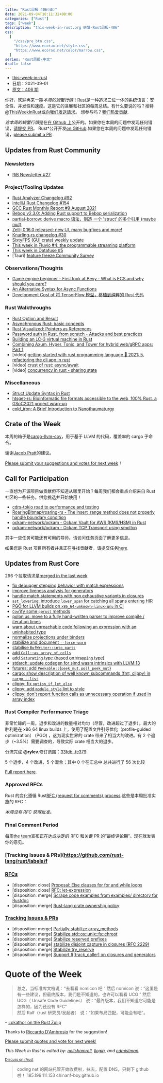 ```yaml
---
title: "Rust周报 406(译)"
date: 2021-09-04T10:11:32+08:00
categories: ["Rust"]
tags: ["week"]
description: "this-week-in-rust.org 螃蟹-Rust周报-406"
css:
  [
    "/css/pre_btn.css",
    "https://www.ecorax.net/style.css",
    "https://www.ecorax.net/color/marrow.css",
  ]
series: "Rust周报-中文"
draft: false
---
```


- [this-week-in-rust](https://this-week-in-rust.org)
- 日期：2021-09-01
- [原文：406 期](https://this-week-in-rust.org/blog/2021/09/01/this-week-in-rust-406/)

你好，欢迎再来一期*本周的螃蟹行情*！[Rust](http://rust-lang.org)是一种追求三位一体的系统语言：安全性、并发性和速度。这是它的进展和社区的每周总结。有什么要说的吗？推特[@ThisWeekInRust](https://twitter.com/ThisWeekInRust)或[向我们发送请求](https://github.com/cmr/this-week-in-rust)。 想参与吗？[我们热爱贡献](https://github.com/rust-lang/rust/blob/master/CONTRIBUTING.md).

*这本周的螃蟹行情*是在[在 Github 上](https://github.com/cmr/this-week-in-rust)公开的。如果你在本周的问题中发现任何错误，[请提交 PR](https://github.com/cmr/this-week-in-rust/pulls)。
Rust\*公开开发[on GitHub](https://github.com/rust-lang/this-week-in-rust).如果您在本周的问题中发现任何错误，[please submit a PR](https://github.com/rust-lang/this-week-in-rust/pulls)

## Updates from Rust Community

### Newsletters

- [RiB Newsletter #27](https://rustinblockchain.org/newsletters/rib-newsletter-27/)

### Project/Tooling Updates

- [Rust Analyzer Changelog #92](https://rust-analyzer.github.io/thisweek/2021/08/30/changelog-92.html)
- [IntelliJ Rust Changelog #154](https://intellij-rust.github.io/2021/08/30/changelog-154.html)
- [GCC Rust Monthly Report #9 August 2021](https://thephilbert.io/2021/08/30/gcc-rust-monthly-report-9-august-2021/)
- [Bebop v2.3.0: Adding Rust support to Bebop serialization](https://rainway.com/blog/2021/08/30/bebop-rust/)
- [partial-borrow: derive macro 语法，制造 一个 'struct' 的多个引用 (maybe mut)](https://diziet.dreamwidth.org/9019.html)
- [Zellij 0.16.0 released: new UI, many bugfixes and more!](https://zellij.dev/news/new-ui/)
- [Knurling-rs changelog #30](https://ferrous-systems.com/blog/knurling-changelog-30/)
- [SixtyFPS (GUI crate) weekly update](https://sixtyfps.io/thisweek/2021-08-30.html)
- [This week in Fluvio #4: the programmable streaming platform](https://www.fluvio.io/news/this-week-in-fluvio-0004/)
- [This week in Datafuse #5](https://datafuselabs.github.io/weekly/2021-09-01-datafuse-weekly/)
- \[Tauri] [feature freeze](https://dev.to/tauri/tauri-feature-freeze-and-security-audit-1ml1),[Community Survey](https://tripetto.app/run/YV22XNAJBK)

### Observations/Thoughts

- [Game engine beginner - First look at Bevy - What is ECS and why should you care?](https://radim.xyz/project/agent_tag_bevy/)
- [An Alternative Syntax for Async Functions](https://ibraheem.ca/writings/an-alternative-async-fn-syntax/)
- [Development Cost of 将 TensorFlow 模型，移植到纯粹的 Rust 代码](https://www.crowdstrike.com/blog/development-cost-of-porting-tensorflow-models-to-pure-rust/)

### Rust Walkthroughs

- [Rust Option and Result](https://saidvandeklundert.net/learn/2021-09-01-rust-option-and-result/)
- [Asynchronous Rust: basic concepts](https://dev.to/rogertorres/asynchronous-rust-basic-concepts-44ed)
- [Rust Visualized: Pointers as References](https://dev.to/ender_minyard/rust-visualized-pointers-as-references-23cg)
- [Password auth in Rust, from scratch - Attacks and best practices](https://www.lpalmieri.com/posts/password-authentication-in-rust/)
- [Building an LC-3 virtual machine in Rust](https://www.rodrigoaraujo.me/posts/lets-build-an-lc-3-virtual-machine/)
- [Combining Axum, Hyper, Tonic, and Tower for hybrid web/gRPC apps: Part 1](https://www.fpcomplete.com/blog/axum-hyper-tonic-tower-part1/)
- \[video] [getting started with rust programming language 🦀 2021: 5. refactoring the cli app in rust](https://www.youtube.com/watch?v=LHPV3z9OSic)
- \[video] [crust of rust: async/await](https://www.youtube.com/watch?v=ThjvMReOXYM)
- \[video] [concurrency in rust - sharing state](https://www.youtube.com/watch?v=mupwF9jbVZ4)

### Miscellaneous

- [Struct Update Syntax in Rust](https://www.reddit.com/r/rust/comments/pchp8h/media_struct_update_syntax_in_rust/)
- [htsget-rs: Bioinformatic file formats accessible to the web, 100% Rust, a GSoC2021 project wrap-up](https://umccr.org/blog/htsget-rs/)
- [cold_iron: A Brief Introduction to Nanothaumaturgy](https://static.stillinbeta.com/cold-iron/cold_iron/)

## Crate of the Week

本周的箱子是[cargo-llvm-cov](https://github.com/taiki-e/cargo-llvm-cov)，用于基于 LLVM 的代码，覆盖率的 cargo 子命令。

谢谢[Jacob Pratt](https://users.rust-lang.org/t/crate-of-the-week/2704/948)的建议。

[Please submit your suggestions and votes for next week][submit_crate]！

[submit_crate]: https://users.rust-lang.org/t/crate-of-the-week/2704

## Call for Participation

一直想为开源项目做贡献但不知道从哪里开始？每周我们都会重点介绍来自 Rust 社区的一些任务，供您挑选并开始使用！

- [cdrs-tokio road to performance and testing](https://www.reddit.com/r/rust/comments/pfuwhf/help_wanted_cdrstokio_road_to_performance_and/)
- [RoaringBitmap/roaring-rs - The insert_range method does not properly handle boundary condition](https://github.com/RoaringBitmap/roaring-rs/issues/113)
- [ockam-network/ockam - Ockam Vault for AWS (KMS/HSM) in Rust](https://github.com/ockam-network/ockam/issues/160)
- [ockam-network/ockam - Ockam TCP Transport using smoltcp](https://github.com/ockam-network/ockam/issues/1804)

其中一些任务可能还有可用的导师，请访问任务页面了解更多信息。

如果您是 Rust 项目所有者并且正在寻找贡献者，请提交任务[here][guidelines].

[guidelines]: https://users.rust-lang.org/t/twir-call-for-participation/4821

## Updates from Rust Core

296 个拉取请求是[merged in the last week][merged]

[merged]: https://github.com/search?q=is%3Apr+org%3Arust-lang+is%3Amerged+merged%3A2021-08-23..2021-08-30

- [fix debugger stepping behavior with match expressions](https://github.com/rust-lang/rust/pull/87832)
- [improve liveness analysis for generators](https://github.com/rust-lang/rust/pull/84333)
- [handle match statements with non exhaustive variants in closures](https://github.com/rust-lang/rust/pull/88280)
- [`ast_lowering`: introduce `lower_span` for catching all spans entering HIR](https://github.com/rust-lang/rust/pull/88208)
- [PGO for LLVM builds on `x86_64-unknown-linux-gnu` in CI](https://github.com/rust-lang/rust/pull/88069)
- [`Cow`'ify some `pprust` methods](https://github.com/rust-lang/rust/pull/88262)
- [polonius: move to a fully hand-written parser to improve compile / iteration times](https://github.com/rust-lang/polonius/pull/173)
- [warn about unreachable code following an expression with an uninhabited type](https://github.com/rust-lang/rust/pull/85556)
- [normalize projections under binders](https://github.com/rust-lang/rust/pull/85499)
- [stabilize and document `--force-warn`](https://github.com/rust-lang/rust/pull/87472)
- [stabilise `BufWriter::into_parts`](https://github.com/rust-lang/rust/pull/88299)
- [add `Cell::as_array_of_cells`](https://github.com/rust-lang/rust/pull/87944)
- [add `Saturating` type (based on `Wrapping` type)](https://github.com/rust-lang/rust/pull/87921)
- [stdarch: update codegen for simd wasm intrinsics with LLVM 13](https://github.com/rust-lang/stdarch/pull/1203)
- [futures: add `Peekable::`{`peek_mut`, `poll_peek_mut`}](https://github.com/rust-lang/futures-rs/pull/2488)
- [cargo: show description of well known subcommands (fmt, clippy) in `cargo --list`](https://github.com/rust-lang/cargo/pull/9848)
- [clippy: fix `option_if_let_else`](https://github.com/rust-lang/rust-clippy/pull/7573)
- [clippy: add `module_style` lint to style](https://github.com/rust-lang/rust-clippy/pull/7543)
- [clippy: don't report function calls as unnecessary operation if used in array index](https://github.com/rust-lang/rust-clippy/pull/7453)

### Rust Compiler Performance Triage

非常忙碌的一周，退步和改进的数量相对均匀（尽管，改进超过了退步）。最大的胜利是在 x86_64 linux builds 上，使用了配置文件引导优化（profile-guided optimization） (PGO) ，这为现实世界的 crate 带来了相当大的改进。有 2 个退步（~3.5%）需要调查的，导致实际 crate 相当大的退步。

分流完成 **@rylev**.修订范围：[33fdb..fe379](https://perf.rust-lang.org/?start=33fdb797f59421c7bbecaa4588ed5d7a31a9494a&end=fe37929e4cba2c5c21e6805805769630c736bc3d&absolute=false&stat=instructions%3Au)

5 个退步，4 个改进，5 个混合；其中 0 个在汇总中 总共进行了 56 次比较

[Full report here](https://github.com/rust-lang/rustc-perf/blob/master/triage/2021-09-01.md).

### Approved RFCs

Rust 的变化遵循 Rust[RFC (request for comments) process](https://github.com/rust-lang/rfcs#rust-rfcs).这些是本周批准实施的 RFC：

_本周没有 RFC 获得批准。_

### Final Comment Period

每周[the team](https://www.rust-lang.org/team.html)宣布正在达成决定的 RFC 和关键 PR 的“最终评论期”。现在就发表你的意见。

### [Tracking Issues & PRs](https://github.com/rust-lang/rust/labels/f

### [RFCs](https://github.com/rust-lang/rfcs/labels/final-comment-period)

- \[disposition: close] [Proposal: Else clauses for for and while loops](https://github.com/rust-lang/rfcs/pull/3163)
- \[disposition: close] [RFC: let-expression](https://github.com/rust-lang/rfcs/pull/3159)
- \[disposition: merge] [Scrape code examples from examples/ directory for Rustdoc](https://github.com/rust-lang/rfcs/pull/3123)
- \[disposition: merge] [Rust-lang crate ownership policy](https://github.com/rust-lang/rfcs/pull/3119)

### [Tracking Issues & PRs](https://github.com/rust-lang/rust/labels/final-comment-period)

- \[disposition: merge] [Partially stabilize array_methods](https://github.com/rust-lang/rust/pull/88353)
- \[disposition: merge] [Stabilize std::os::unix::fs::chroot](https://github.com/rust-lang/rust/pull/88177)
- \[disposition: merge] [Stabilize reserved prefixes](https://github.com/rust-lang/rust/issues/88140)
- \[disposition: merge] [stabilize disjoint capture in closures (RFC 2229)](https://github.com/rust-lang/rust/issues/88126)
- \[disposition: merge] [Stabilize try_reserve](https://github.com/rust-lang/rust/pull/87993)
- \[disposition: merge] [Support #[track_caller] on closures and generators](https://github.com/rust-lang/rust/pull/87064)

# Quote of the Week

> 总之，当标准库文档说：“去看看 nomicon 吧 ”
> 然后 nomicon 说：“这里是有一些建议，但最终版本，我们是不知道的，也许可以看看 UCG ”
> 然后 UCG（ Unsafe Code Guidelines） 说：“最终版本，我们不知道它可能是怎样的，因为还没有 RFC”\
> 然后 Ralf（rust 研究员/发起者） 说：“如果布局匹配，可能会有吧”。

– [Lokathor on the Rust Zulip](https://rust-lang.zulipchat.com/#narrow/stream/131828-t-compiler/topic/rustc.20warn.20against.20repr.20rust.20transmutes/near/250735818)

Thanks to [Riccardo D'Ambrosio](https://users.rust-lang.org/t/twir-quote-of-the-week/328/1097) for the suggestion!

[Please submit quotes and vote for next week!](https://users.rust-lang.org/t/twir-quote-of-the-week/328)

_This Week in Rust is edited by: [nellshamrell](https://github.com/nellshamrell), [llogiq](https://github.com/llogiq), and [cdmistman](https://github.com/cdmistman)._

<small>[Discuss on r/rust](https://www.reddit.com/r/rust/comments/pgv2zq/this_week_in_rust_406/)</small>

> coding net 的网站托管开始收费啦，抹去，配置 DNS，只剩下 github 啦！ 
> 185.199.111.153 chinanf-boy.github.io
